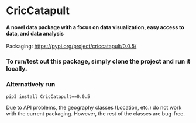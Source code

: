 # CricCatapult

#### A novel data package with a focus on data visualization, easy access to data, and data analysis

Packaging: https://pypi.org/project/criccatapult/0.0.5/

### To run/test out this package, simply clone the project and run it locally.
### Alternatively run
```
pip3 install CricCatapult==0.0.5
```

Due to API problems, the geography classes (Location, etc.) do not work with the current packaging. However, the rest of the classes are bug-free.
